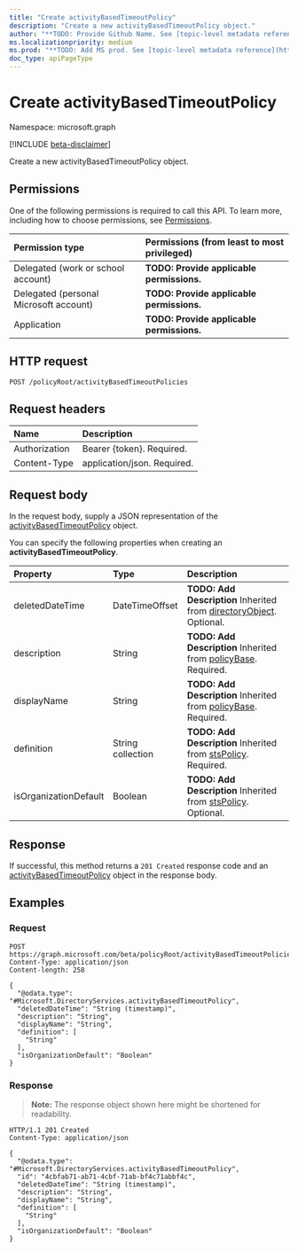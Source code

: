 ```yaml
---
title: "Create activityBasedTimeoutPolicy"
description: "Create a new activityBasedTimeoutPolicy object."
author: "**TODO: Provide Github Name. See [topic-level metadata reference](https://msgo.azurewebsites.net/add/document/guidelines/metadata.html#topic-level-metadata)**"
ms.localizationpriority: medium
ms.prod: "**TODO: Add MS prod. See [topic-level metadata reference](https://msgo.azurewebsites.net/add/document/guidelines/metadata.html#topic-level-metadata)**"
doc_type: apiPageType
---
```


# Create activityBasedTimeoutPolicy
Namespace: microsoft.graph

[!INCLUDE [beta-disclaimer](../../includes/beta-disclaimer.md)]

Create a new activityBasedTimeoutPolicy object.

## Permissions
One of the following permissions is required to call this API. To learn more, including how to choose permissions, see [Permissions](/graph/permissions-reference).

|Permission type|Permissions (from least to most privileged)|
|:---|:---|
|Delegated (work or school account)|**TODO: Provide applicable permissions.**|
|Delegated (personal Microsoft account)|**TODO: Provide applicable permissions.**|
|Application|**TODO: Provide applicable permissions.**|

## HTTP request

<!-- {
  "blockType": "ignored"
}
-->
``` http
POST /policyRoot/activityBasedTimeoutPolicies
```

## Request headers
|Name|Description|
|:---|:---|
|Authorization|Bearer {token}. Required.|
|Content-Type|application/json. Required.|

## Request body
In the request body, supply a JSON representation of the [activityBasedTimeoutPolicy](../resources/activitybasedtimeoutpolicy.md) object.

You can specify the following properties when creating an **activityBasedTimeoutPolicy**.

|Property|Type|Description|
|:---|:---|:---|
|deletedDateTime|DateTimeOffset|**TODO: Add Description** Inherited from [directoryObject](../resources/directoryobject.md). Optional.|
|description|String|**TODO: Add Description** Inherited from [policyBase](../resources/policybase.md). Required.|
|displayName|String|**TODO: Add Description** Inherited from [policyBase](../resources/policybase.md). Required.|
|definition|String collection|**TODO: Add Description** Inherited from [stsPolicy](../resources/stspolicy.md). Required.|
|isOrganizationDefault|Boolean|**TODO: Add Description** Inherited from [stsPolicy](../resources/stspolicy.md). Optional.|



## Response

If successful, this method returns a `201 Created` response code and an [activityBasedTimeoutPolicy](../resources/activitybasedtimeoutpolicy.md) object in the response body.

## Examples

### Request
<!-- {
  "blockType": "request",
  "name": "create_activitybasedtimeoutpolicy_from_"
}
-->
``` http
POST https://graph.microsoft.com/beta/policyRoot/activityBasedTimeoutPolicies
Content-Type: application/json
Content-length: 258

{
  "@odata.type": "#Microsoft.DirectoryServices.activityBasedTimeoutPolicy",
  "deletedDateTime": "String (timestamp)",
  "description": "String",
  "displayName": "String",
  "definition": [
    "String"
  ],
  "isOrganizationDefault": "Boolean"
}
```


### Response
>**Note:** The response object shown here might be shortened for readability.
<!-- {
  "blockType": "response",
  "truncated": true,
  "@odata.type": "Microsoft.DirectoryServices.activityBasedTimeoutPolicy"
}
-->
``` http
HTTP/1.1 201 Created
Content-Type: application/json

{
  "@odata.type": "#Microsoft.DirectoryServices.activityBasedTimeoutPolicy",
  "id": "4cbfab71-ab71-4cbf-71ab-bf4c71abbf4c",
  "deletedDateTime": "String (timestamp)",
  "description": "String",
  "displayName": "String",
  "definition": [
    "String"
  ],
  "isOrganizationDefault": "Boolean"
}
```

